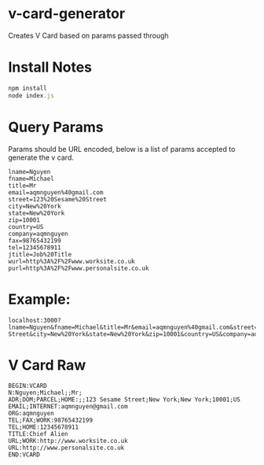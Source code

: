 # v-card-generator
Creates V Card based on params passed through

# Install Notes

```js
npm install
node index.js
```

# Query Params

Params should be URL encoded, below is a list of params accepted to generate the v card.

```
lname=Nguyen
fname=Michael
title=Mr
email=aqmnguyen%40gmail.com
street=123%20Sesame%20Street
city=New%20York
state=New%20York
zip=10001
country=US
company=aqmnguyen
fax=98765432199
tel=12345678911
jtitle=Job%20Title
wurl=http%3A%2F%2Fwww.worksite.co.uk
purl=http%3A%2F%2Fwww.personalsite.co.uk
```

# Example:
```
localhost:3000?lname=Nguyen&fname=Michael&title=Mr&email=aqmnguyen%40gmail.com&street=123%20Sesame Street&city=New%20York&state=New%20York&zip=10001&country=US&company=aqmnguyen&fax=98765432199&tel=12345678911&jtitle=Chief%20Alien&purl=http%3A%2F%2Fwww.personalsite.co.uk&wurl=http%3A%2F%2Fwww.worksite.co.uk
```

# V Card Raw
```
BEGIN:VCARD
N:Nguyen;Michael;;Mr;
ADR;DOM;PARCEL;HOME:;;123 Sesame Street;New York;New York;10001;US
EMAIL;INTERNET:aqmnguyen@gmail.com
ORG:aqmnguyen
TEL;FAX;WORK:98765432199
TEL;HOME:12345678911
TITLE:Chief Alien
URL;WORK:http://www.worksite.co.uk
URL:http://www.personalsite.co.uk
END:VCARD
```